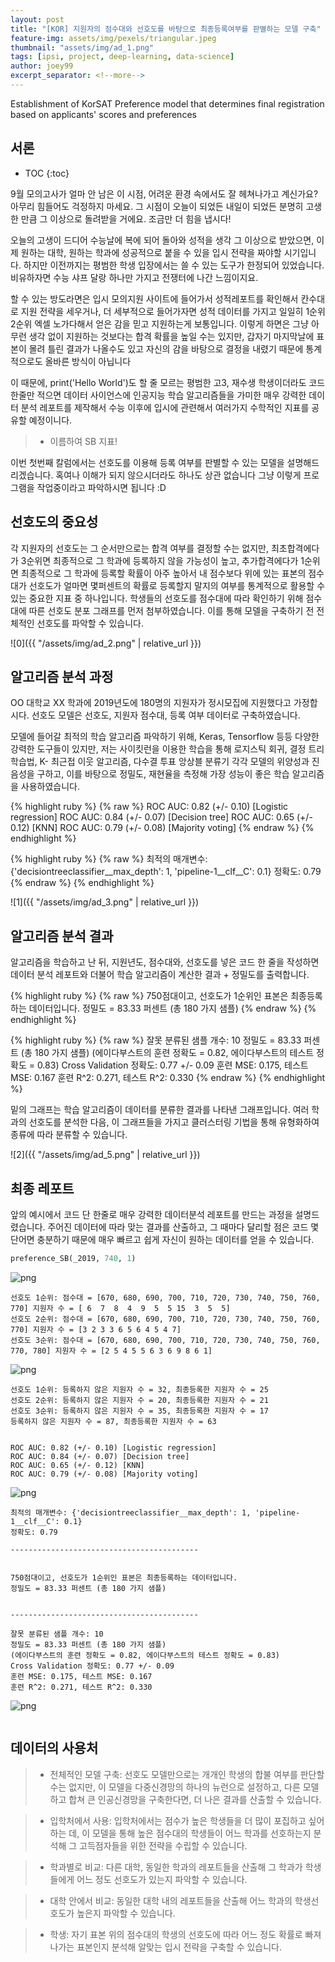 ```yaml
---
layout: post
title: "[KOR] 지원자의 점수대와 선호도를 바탕으로 최종등록여부를 판별하는 모델 구축"
feature-img: assets/img/pexels/triangular.jpeg
thumbnail: "assets/img/ad_1.png"
tags: [ipsi, project, deep-learning, data-science]
author: joey99
excerpt_separator: <!--more-->
---
```


<p>  Establishment of KorSAT Preference model that determines final registration based on applicants' scores and preferences </p>
<!--more-->

## 서론
* TOC
{:toc}

<p>  9월 모의고사가 얼마 안 남은 이 시점, 어려운 환경 속에서도 잘 헤쳐나가고 계신가요? 아무리 힘들어도 걱정하지 마세요. 그 시점이 오늘이 되었든 내일이 되었든 분명히 고생한 만큼 그 이상으로 돌려받을 거에요. 조금만 더 힘을 냅시다! </p>

<p>  오늘의 고생이 드디어 수능날에 복에 되어 돌아와 성적을 생각 그 이상으로 받았으면, 이제 원하는 대학, 원하는 학과에 성공적으로 붙을 수 있을 입시 전략을 짜야할 시기입니다. 하지만 이전까지는 평범한 학생 입장에서는 쓸 수 있는 도구가 한정되어 있었습니다. 비유하자면 수능 샤프 달랑 하나만 가지고 전쟁터에 나간 느낌이지요.  </p>

<p>  할 수 있는 방도라면은 입시 모의지원 사이트에 들어가서 성적레포트를 확인해서 칸수대로 지원 전략을 세우거나, 더 세부적으로 들어가자면 성적 데이터를 가지고 일일히 1순위 2순위 엑셀 노가다해서 얻은 감을 믿고 지원하는게 보통입니다. 이렇게 하면은 그냥 아무런 생각 없이 지원하는 것보다는 합격 확률을 높일 수는 있지만, 갑자기 마지막날에 표본이 몰려 틀린 결과가 나올수도 있고 자신의 감을 바탕으로 결정을 내렸기 때문에 통계적으로도 올바른 방식이 아닙니다 </p>

<p>  이 때문에, print('Hello World')도 할 줄 모르는 평범한 고3, 재수생 학생이더라도 코드 한줄만 적으면 데이터 사이언스에 인공지능 학습 알고리즘들을 가미한  매우 강력한 데이터 분석 레포트를 제작해서 수능 이후에 입시에 관련해서 여러가지 수학적인 지표를 공유할 예정이니다. </p>

>- 이름하여 SB 지표!

<p>  이번 첫번째 칼럼에서는 선호도를 이용해 등록 여부를 판별할 수 있는 모델을 설명해드리겠습니다. 혹여나 이해가 되지 않으시더라도 하나도 상관 없습니다 그냥 이렇게 프로그램을 작업중이라고 파악하시면 됩니다 :D </p>

## 선호도의 중요성

<p>  각 지원자의 선호도는 그 순서만으로는 합격 여부를 결정할 수는 없지만, 최초합격에다가 3순위면 최종적으로 그 학과에 등록하지 않을 가능성이 높고, 추가합격에다가 1순위면 최종적으로 그 학과에 등록할 확률이 아주 높아서 내 점수보다 위에 있는 표본의 점수대가 선호도가 얼마면 몇퍼센트의 확률로 등록할지 말지의 여부를 통계적으로 활용할 수 있는 중요한 지표 중 하나입니다. 학생들의 선호도를 점수대에 따라 확인하기 위해 점수대에 따른 선호도 분포 그래프를 먼저 첨부하였습니다. 이를 통해 모델을 구축하기 전 전체적인 선호도를 파악할 수 있습니다.</p>

![0]({{ "/assets/img/ad_2.png" | relative_url }})


## 알고리즘 분석 과정

<p>  OO 대학교 XX 학과에 2019년도에 180명의 지원자가 정시모집에 지원했다고 가정합시다. 선호도 모델은 선호도, 지원자 점수대, 등록 여부 데이터로 구축하였습니다. </p>
<p>  모델에 들어갈 최적의 학습 알고리즘 파악하기 위해, Keras, Tensorflow 등등 다양한 강력한 도구들이 있지만, 저는 사이킷런을 이용한 학습을 통해 로지스틱 회귀, 결정 트리 학습법, K- 최근접 이웃 알고리즘, 다수결 투표 앙상블 분류기 각각 모델의 위양성과 진음성을 구하고, 이를 바탕으로 정밀도, 재현율을 측정해 가장 성능이 좋은 학습 알고리즘을 사용하였습니다.</p>

{% highlight ruby %}
{% raw %}
ROC AUC: 0.82 (+/- 0.10) [Logistic regression]
ROC AUC: 0.84 (+/- 0.07) [Decision tree]
ROC AUC: 0.65 (+/- 0.12) [KNN]
ROC AUC: 0.79 (+/- 0.08) [Majority voting]
{% endraw %}
{% endhighlight %}

{% highlight ruby %}
{% raw %}
최적의 매개변수: {'decisiontreeclassifier__max_depth': 1, 'pipeline-1__clf__C': 0.1}
정확도: 0.79
{% endraw %}
{% endhighlight %}

![1]({{ "/assets/img/ad_3.png" | relative_url }})

## 알고리즘 분석 결과

<p> 알고리즘을 학습하고 난 뒤, 지원년도, 점수대와, 선호도를 넣은 코드 한 줄을 작성하면 데이터 분석 레포트와 더불어 학습 알고리즘이 계산한 결과 + 정밀도를 출력합니다.  </p>

{% highlight ruby %}
{% raw %}
750점대이고, 선호도가 1순위인 표본은 최종등록하는 데이터입니다.
정밀도 = 83.33 퍼센트 (총 180 가지 샘플)
{% endraw %}
{% endhighlight %}

{% highlight ruby %}
{% raw %}
잘못 분류된 샘플 개수: 10
정밀도 = 83.33 퍼센트 (총 180 가지 샘플)
(에이다부스트의 훈련 정확도 = 0.82, 에이다부스트의 테스트 정확도 = 0.83)
Cross Validation 정확도: 0.77 +/- 0.09
훈련 MSE: 0.175, 테스트 MSE: 0.167
훈련 R^2: 0.271, 테스트 R^2: 0.330
{% endraw %}
{% endhighlight %}

<p> 밑의 그래프는 학습 알고리즘이 데이터를 분류한 결과를 나타낸 그래프입니다. 여러 학과의 선호도를 분석한 다음, 이 그래프들을 가지고 클러스터링 기법을 통해 유형화하여 종류에 따라 분류할 수 있습니다. </p>

![2]({{ "/assets/img/ad_5.png" | relative_url }})

## 최종 레포트

<p> 앞의 예시에서 코드 단 한줄로 매우 강력한 데이터분석 레포트를 만드는 과정을 설명드렸습니다. 주어진 데이터에 따라 맞는 결과를 산출하고, 그 때마다 달리할 점은 코드 몇 단어면 충분하기 때문에 매우 빠르고 쉽게 자신이 원하는 데이터를 얻을 수 있습니다. </p>

```python
preference_SB(_2019, 740, 1)
```


![png](/assets/img/output_0_0.png)


    선호도 1순위: 점수대 = [670, 680, 690, 700, 710, 720, 730, 740, 750, 760, 770] 지원자 수 = [ 6  7  8  4  9  5  5 15  3  5  5]
    선호도 2순위: 점수대 = [670, 680, 690, 700, 710, 720, 730, 740, 750, 760, 770] 지원자 수 = [3 2 3 3 6 5 6 4 5 4 7]
    선호도 3순위: 점수대 = [670, 680, 690, 700, 710, 720, 730, 740, 750, 760, 770, 780] 지원자 수 = [2 5 4 5 5 6 3 6 9 8 6 1]
    


![png](/assets/img/output_0_2.png)


    선호도 1순위: 등록하지 않은 지원자 수 = 32, 최종등록한 지원자 수 = 25
    선호도 2순위: 등록하지 않은 지원자 수 = 20, 최종등록한 지원자 수 = 21
    선호도 3순위: 등록하지 않은 지원자 수 = 35, 최종등록한 지원자 수 = 17
    등록하지 않은 지원자 수 = 87, 최종등록한 지원자 수 = 63
    
    
    ROC AUC: 0.82 (+/- 0.10) [Logistic regression]
    ROC AUC: 0.84 (+/- 0.07) [Decision tree]
    ROC AUC: 0.65 (+/- 0.12) [KNN]
    ROC AUC: 0.79 (+/- 0.08) [Majority voting]
    


![png](/assets/img/output_0_4.png)


    
    최적의 매개변수: {'decisiontreeclassifier__max_depth': 1, 'pipeline-1__clf__C': 0.1}
    정확도: 0.79
    
    ------------------------------------------
    
    
    750점대이고, 선호도가 1순위인 표본은 최종등록하는 데이터입니다.
    정밀도 = 83.33 퍼센트 (총 180 가지 샘플)
    
    
    ------------------------------------------
    
    잘못 분류된 샘플 개수: 10
    정밀도 = 83.33 퍼센트 (총 180 가지 샘플)
    (에이다부스트의 훈련 정확도 = 0.82, 에이다부스트의 테스트 정확도 = 0.83)
    Cross Validation 정확도: 0.77 +/- 0.09
    훈련 MSE: 0.175, 테스트 MSE: 0.167
    훈련 R^2: 0.271, 테스트 R^2: 0.330
    
    


![png](/assets/img/output_0_6.png)



```python

```

## 데이터의 사용처

>- 전체적인 모델 구축: 선호도 모델만으로는 개개인 학생의 합불 여부를 판단할 수는 없지만, 이 모델을 다중신경망의 하나의 뉴런으로 설정하고, 다른 모델하고 합쳐 큰 인공신경망을 구축한다면, 더 나은 결과를 산출할 수 있습니다.

>- 입학처에서 사용: 입학처에서는 점수가 높은 학생들을 더 많이 포집하고 싶어하는 데, 이 모델을 통해 높은 점수대의 학생들이 어느 학과를 선호하는지 분석해 그 고득점자들을 위한 전략을 수립할 수 있습니다.

>- 학과별로 비교: 다른 대학, 동일한 학과의 레포트들을 산출해 그 학과가 학생들에게 어느 정도 선호도가 있는지 파악할 수 있습니다.

>- 대학 안에서 비교: 동일한 대학 내의 레포트들을 산출해 어느 학과의 학생선호도가 높은지 파악할 수 있습니다.

>- 학생: 자기 표본 위의 점수대의 학생의 선호도에 따라 어느 정도 확률로 빠져나가는 표본인지 분석해 알맞는 입시 전략을 구축할 수 있습니다.
